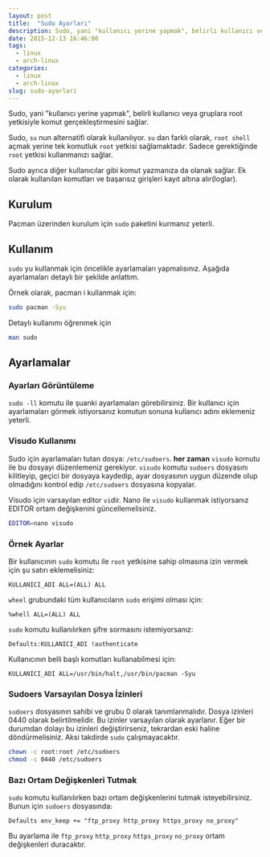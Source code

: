 ```yaml
---
layout: post
title:  "Sudo Ayarları"
description: Sudo, yani "kullanıcı yerine yapmak", belirli kullanıcı veya gruplara root yetkisiyle komut gerçekleştirmesini sağlar.
date: 2015-12-13 16:46:00
tags:
  - linux
  - arch-linux
categories:
  - linux
  - arch-linux
slug: sudo-ayarlari
---
```


Sudo, yani "kullanıcı yerine yapmak", belirli kullanıcı veya gruplara
root yetkisiyle komut gerçekleştirmesini sağlar.

Sudo, `su` nun alternatifi olarak kullanılıyor. `su` dan farklı olarak,
`root shell` açmak yerine tek komutluk `root` yetkisi sağlamaktadır.
Sadece gerektiğinde `root` yetkisi kullanmanızı sağlar.

Sudo ayrıca diğer kullanıcılar gibi komut yazmanıza da olanak sağlar. Ek
olarak kullanılan komutları ve başarısız girişleri kayıt altına
alır(loglar).

## Kurulum

Pacman üzerinden kurulum için `sudo` paketini kurmanız yeterli.

## Kullanım

`sudo` yu kullanmak için öncelikle ayarlamaları yapmalısınız. Aşağıda
ayarlamaları detaylı bir şekilde anlattım.

Örnek olarak, pacman i kullanmak için:

```bash
sudo pacman -Syu
```

Detaylı kullanımı öğrenmek için

```bash
man sudo
```

## Ayarlamalar

### Ayarları Görüntüleme

`sudo -ll` komutu ile şuanki ayarlamaları görebilirsiniz. Bir kullanıcı
için ayarlamaları görmek istiyorsanız komutun sonuna kullanıcı adını
eklemeniz yeterli.

### Visudo Kullanımı

Sudo için ayarlamaları tutan dosya: `/etc/sudoers`. **her zaman**
`visudo` komutu ile bu dosyayı düzenlemeniz gerekiyor. `visudo` komutu
`sudoers` dosyasını kilitleyip, geçici bir dosyaya kaydedip, ayar
dosyasının uygun düzende olup olmadığını kontrol edip `/etc/sudoers`
dosyasına kopyalar.

Visudo için varsayılan editor `vi`dir. Nano ile `visudo` kullanmak
istiyorsanız EDITOR ortam değişkenini güncellemelisiniz.

```bash
EDITOR=nano visudo
```

### Örnek Ayarlar

Bir kullanıcının `sudo` komutu ile `root` yetkisine sahip olmasına izin
vermek için şu satırı eklemelisiniz:

~~~
KULLANICI_ADI ALL=(ALL) ALL
~~~

`wheel` grubundaki tüm kullanıcıların `sudo` erişimi olması için:

~~~
%whell ALL=(ALL) ALL
~~~

`sudo` komutu kullanılırken şifre sormasını istemiyorsanız:

~~~
Defaults:KULLANICI_ADI !authenticate
~~~

Kullanıcının belli başlı komutları kullanabilmesi için:

~~~
KULLANICI_ADI ALL=/usr/bin/halt,/usr/bin/pacman -Syu
~~~

### Sudoers Varsayılan Dosya İzinleri

`sudoers` dosyasının sahibi ve grubu 0 olarak tanımlanmalıdır. Dosya
izinleri 0440 olarak belirtilmelidir. Bu izinler varsayılan olarak
ayarlanır. Eğer bir durumdan dolayı bu izinleri değiştirirseniz,
tekrardan eski haline döndürmelisiniz. Aksi takdirde `sudo`
çalışmayacaktır.

```bash
chown -c root:root /etc/sudoers
chmod -c 0440 /etc/sudoers
```

### Bazı Ortam Değişkenleri Tutmak

`sudo` komutu kullanılırken bazı ortam değişkenlerini tutmak
isteyebilirsiniz. Bunun için `sudoers` dosyasında:

~~~
Defaults env_keep += "ftp_proxy http_proxy https_proxy no_proxy"
~~~

Bu ayarlama ile `ftp_proxy` `http_proxy` `https_proxy` `no_proxy` ortam değişkenleri
duracaktır.